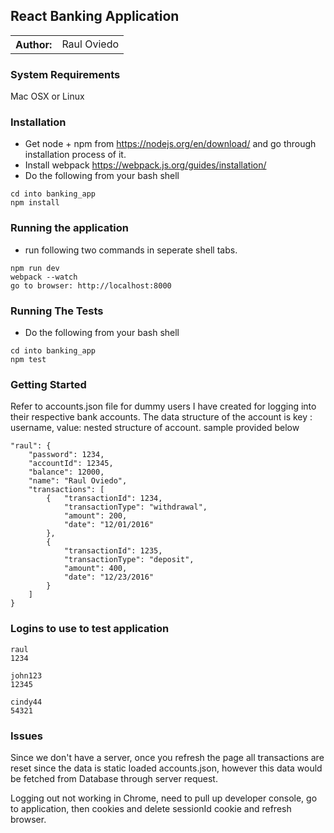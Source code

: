 ## React Banking Application
<table>
  <tr>
    <th>Author:</th>
    <td>Raul Oviedo</td>
  </tr>
</table>

### System Requirements
Mac OSX or Linux

### Installation
- Get node + npm from https://nodejs.org/en/download/ and go through installation process of it.
- Install webpack https://webpack.js.org/guides/installation/
- Do the following from your bash shell
```
cd into banking_app
npm install
```

### Running the application
- run following two commands in seperate shell tabs.
```
npm run dev
webpack --watch
go to browser: http://localhost:8000
```

### Running The Tests
- Do the following from your bash shell
```
cd into banking_app
npm test
```

### Getting Started
Refer to accounts.json file for dummy users I have created for logging into
their respective bank accounts. The data structure of the account is
key : username, value: nested structure of account.
sample provided below

```
"raul": {
    "password": 1234,
    "accountId": 12345,
    "balance": 12000,
    "name": "Raul Oviedo",
    "transactions": [
        {   "transactionId": 1234,
            "transactionType": "withdrawal",
            "amount": 200,
            "date": "12/01/2016"
        },
        {
            "transactionId": 1235,
            "transactionType": "deposit",
            "amount": 400,
            "date": "12/23/2016"
        }
    ]
}
```
 ### Logins to use to test application
```
raul
1234

john123
12345

cindy44
54321
```

### Issues
Since we don't have a server, once you refresh the page all transactions
are reset since the data is static loaded accounts.json, however this data would
be fetched from Database through server request.

Logging out not working in Chrome, need to pull up developer console, go to application,
then cookies and delete sessionId cookie and refresh browser.
